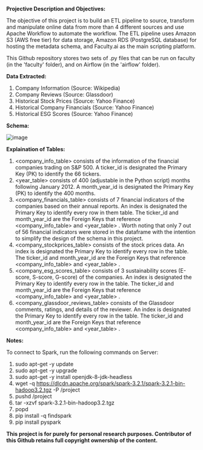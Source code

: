 **Projective Description and Objectives:**

The objective of this project is to build an ETL pipeline to source, transform and manipulate online data from more than 4 different sources and use Apache Workflow to automate the workflow. The ETL pipeline uses Amazon S3 (AWS free tier) for data storage, Amazon RDS (PostgreSQL database) for hosting the metadata schema, and Faculty.ai as the main scripting platform.

This Github repository stores two sets of .py files that can be run on faculty (in the 'faculty' folder), and on Airflow (in the 'airflow' folder). 

**Data Extracted:**
1. Company Information (Source: Wikipedia)
2. Company Reviews (Source: Glassdoor)
3. Historical Stock Prices (Source: Yahoo Finance)
4. Historical Company Financials (Source: Yahoo Finance)
5. Historical ESG Scores (Source: Yahoo Finance)

**Schema:**

![image](https://github.com/user-attachments/assets/991b0d9e-3771-43a1-a613-3b6ccf7a712d)

**Explaination of Tables:**
1. <company_info_table> consists of the information of the financial companies trading on S&P 500. A ticker_id is designated the Primary Key (PK) to identify the 66 tickers.
2. <year_table> consists of 400 (adjustable in the Python script) months following January 2012. A month_year_id is designated the Primary Key (PK) to identify the 400 months.
3. <company_financials_table> consists of 7 financial indicators of the companies based on their annual reports. An index is designated the Primary Key to identify every row in them table. The ticker_id and month_year_id are the Foreign Keys that reference <company_info_table> and <year_table> . Worth noting that only 7 out of 56 financial indicators were stored in the dataframe with the intention to simplify the design of the schema in this project.
4. <company_stockprices_table> consists of the stock prices data. An index is designated the Primary Key to identify every row in the table. The ticker_id and month_year_id are the Foreign Keys that reference <company_info_table> and <year_table> .
5. <company_esg_scores_table> consists of 3 sustainability scores (E-score, S-score, G-score) of the companies. An index is designated the Primary Key to identify every row in the table. The ticker_id and month_year_id are the Foreign Keys that reference <company_info_table> and <year_table> .
6. <company_glassdoor_reviews_table> consists of the Glassdoor comments, ratings, and details of the reviewer. An index is designated the Primary Key to identify every row in  the table. The ticker_id and month_year_id are the Foreign Keys that reference <company_info_table> and <year_table> .

**Notes:** 

To connect to Spark, run the following commands on Server: 
1. sudo apt-get -y update
2. sudo apt-get -y upgrade
3. sudo apt-get -y install openjdk-8-jdk-headless
4. wget -q https://dlcdn.apache.org/spark/spark-3.2.1/spark-3.2.1-bin-hadoop3.2.tgz -P /project
5. pushd /project
6. tar -xzvf spark-3.2.1-bin-hadoop3.2.tgz
7. popd
8. pip install -q findspark
9. pip install pyspark

**This project is for purely for personal research purposes. Contributor of this Github retains full copyright ownership of the content.**
